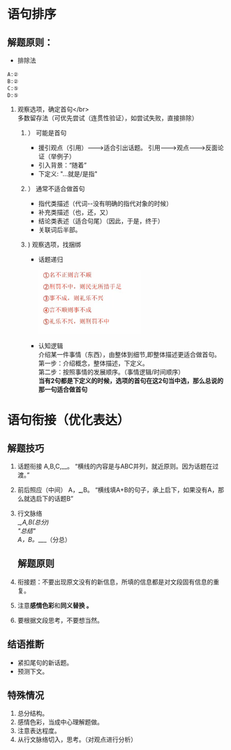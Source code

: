# 语句排序

## 解题原则：

* 排除法

```
A:②
B:②
C:⑤
D:⑤
```

1. 观察选项，确定首句&lt;/br&gt;  
   多数留存法（可优先尝试（连贯性验证），如尝试失败，直接排除）

   1. ） 可能是首句
      * 援引观点（引用）---&gt;适合引出话题。
        引用---&gt;观点---&gt;反面论证（举例子）
      * 引入背景：“随着”
      * 下定义: "...就是/是指"
   2. ） 通常不适合做首句 
      * 指代类描述（代词--没有明确的指代对象的时候）
      * 补充类描述（也，还，又）
      * 结论类表述（适合句尾）（因此，于是，终于）
      * 关联词后半部。 
   3. \) 观察选项，找捆绑

      * 话题递归

        ![](/assets/TIM图片20170824143548.png)

      * 认知逻辑  
        介绍某一件事情（东西），由整体到细节,即整体描述更适合做首句。  
        第一步：介绍概念，整体描述，下定义。  
        第二步：按照事情的发展顺序。（事情逻辑/时间顺序）  
        **当有2句都是下定义的时候，选项的首句在这2句当中选，那么总说的那一句适合做首句**

# 语句衔接（优化表达）

## 解题技巧

1. 话题衔接
   A,B,C,\_\_。
   “横线的内容是与ABC并列，就近原则。因为话题在过渡。”
2. 前后照应（中间）
   A，**\_**,B。
   “横线填A+B的句子，承上启下，如果没有A，那么就选启下的话题B”
3. 行文脉络  
   \__,A,B\(总分\)  
   "总结"  
   A，B。_\_\_\_（分总）

   ## 解题原则

4. 衔接题：不要出现原文没有的新信息，所填的信息都是对文段固有信息的重复。

5. 注意**感情色彩**和**同义替换 。**

6. 要根据文段思考，不要想当然。

## 结语推断

* 紧扣尾句的新话题。
* 预测下文。

## 特殊情况

1. 总分结构。
2. 感情色彩，当成中心理解题做。
3. 注意表达程度。
4. 从行文脉络切入，思考。（对观点进行分析）



